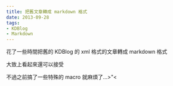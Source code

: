 ```yaml
---
title: 把舊文章轉成 markdown 格式
date: 2013-09-28
tags:
- KDBlog
- Markdown
---
```


花了一些時間把舊的 KDBlog 的 xml 格式的文章轉成 markdown 格式

大致上看起來還可以接受

不過之前搞了一些特殊的 macro 就麻煩了...>"<
